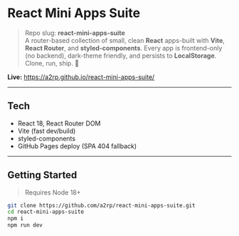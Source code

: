 # React Mini Apps Suite

> Repo slug: **react-mini-apps-suite**  
> A router-based collection of small, clean **React** apps-built with **Vite**, **React Router**, and **styled-components**. Every app is frontend-only (no backend), dark-theme friendly, and persists to **LocalStorage**. Clone, run, ship. 🚀

**Live:** https://a2rp.github.io/react-mini-apps-suite/

---

## Tech

-   React 18, React Router DOM
-   Vite (fast dev/build)
-   styled-components
-   GitHub Pages deploy (SPA 404 fallback)

---

## Getting Started

> Requires Node 18+

```bash
git clone https://github.com/a2rp/react-mini-apps-suite.git
cd react-mini-apps-suite
npm i
npm run dev
```

